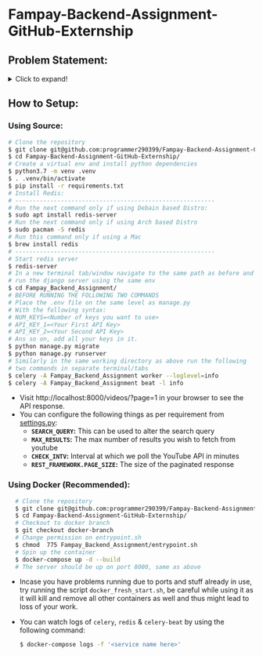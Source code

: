 # Fampay-Backend-Assignment-GitHub-Externship

## Problem Statement:
<details>
  <summary>Click to expand!</summary>

### Basic Requirements:

- [x] Server should call the YouTube API continuously in background (async) with some interval (say 10 seconds) for fetching the latest videos for a predefined search query and should store the data of videos (specifically these fields - Video title, description, publishing datetime, thumbnails URLs and any other fields you require) in a database with proper indexes.

- [x] A GET API which returns the stored video data in a paginated response sorted in descending order of published datetime.

- [x] It should be scalable and optimized.

### Bonus Points:

- [x] Add support for supplying multiple API keys so that if quota is exhausted on one, it automatically uses the next available key.

- [ ] Make a dashboard to view the stored videos with filters and sorting options (optional)

### Instructions:
* You are free to choose any search query, for example: official, cricket, football etc. (choose something that has high frequency of video uploads)
* Try and keep your commit messages clean, and leave comments explaining what you are doing wherever it makes sense.
* Also try and use meaningful variable/function names, and maintain indentation and code style.
* Submission should have a README file containing instructions to run the server and test the API.
* Submission should be done on GitHub Externship Portal.


### Reference:
* [YouTube data v3 API](https://developers.google.com/youtube/v3/getting-started)
* [Search API reference](https://developers.google.com/youtube/v3/docs/search/list)
* To fetch the latest videos you need to specify these: ```type=video, order=date, publishedAfter=<SOME_DATE_TIME>```
Without publishedAfter, it will give you cached results which will be too old
</details>


## How to Setup:

### Using Source:


  ```bash
  # Clone the repository
  $ git clone git@github.com:programmer290399/Fampay-Backend-Assignment-GitHub-Externship.git
  $ cd Fampay-Backend-Assignment-GitHub-Externship/
  # Create a virtual env and install python dependencies
  $ python3.7 -m venv .venv 
  $ . .venv/bin/activate
  $ pip install -r requirements.txt 
  # Install Redis:
  # ---------------------------------------------------------
  # Run the next command only if using Debain based Distro: 
  $ sudo apt install redis-server 
  # Run the next command only if using Arch based Distro 
  $ sudo pacman -S redis
  # Run this command only if using a Mac
  $ brew install redis
  # ---------------------------------------------------------
  # Start redis server
  $ redis-server
  # In a new terminal tab/window navigate to the same path as before and
  # run the django server using the same env
  $ cd Fampay_Backend_Assignment/
  # BEFORE RUNNING THE FOLLOWING TWO COMMANDS
  # Place the .env file on the same level as manage.py
  # With the following syntax:
  # NUM_KEYS=<Number of keys you want to use>
  # API_KEY_1=<Your First API Key>
  # API_KEY_2=<Your Second API Key>
  # Ans so on, add all your keys in it.
  $ python manage.py migrate
  $ python manage.py runserver
  # Similarly in the same working directory as above run the following 
  # two commands in separate terminal/tabs
  $ celery -A Fampay_Backend_Assignment worker --loglevel=info
  $ celery -A Fampay_Backend_Assignment beat -l info
  ```
* Visit http://localhost:8000/videos/?page=1 in your browser to see the API response.
* You can configure the following things as per requirement from [settings.py](Fampay_Backend_Assignment/Fampay_Backend_Assignment/settings.py):
  - **`SEARCH_QUERY`:** This can be used to alter the search query
  - **`MAX_RESULTS`:** The max number of results you wish to fetch from youtube
  - **`CHECK_INTV`:** Interval at which we poll the YouTube API in minutes
  - **`REST_FRAMEWORK.PAGE_SIZE`:** The size of the paginated response 

### Using Docker (Recommended):

```bash
  # Clone the repository
  $ git clone git@github.com:programmer290399/Fampay-Backend-Assignment-GitHub-Externship.git
  $ cd Fampay-Backend-Assignment-GitHub-Externship/
  # Checkout to docker branch
  $ git checkout docker-branch
  # Change permission on entrypoint.sh
  $ chmod  775 Fampay_Backend_Assignment/entrypoint.sh
  # Spin up the container 
  $ docker-compose up -d --build
  # The server should be up on port 8000, same as above
  ```

* Incase you have problems running due to ports and stuff already in use, try running the script `docker_fresh_start.sh`, be careful while using it as it will kill and remove all other containers as well and thus might lead to loss of your work.

* You can watch logs of `celery`, `redis` & `celery-beat` by using the following command:
  ```bash
  $ docker-compose logs -f '<service name here>'
  ```